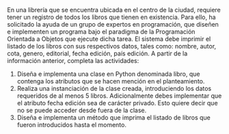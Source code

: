 En una librería que se encuentra ubicada en el centro de la ciudad, 
requiere tener un registro de todos los libros que tienen en existencia. 
Para ello, ha solicitado la ayuda de un grupo de expertos en programación, 
que diseñen e implementen un programa bajo el paradigma de la Programación Orientada a Objetos 
que ejecute dicha tarea. El sistema debe imprimir el listado de los libros 
con sus respectivos datos, tales como: nombre, autor, cota, genero, editorial, 
fecha edición, país edición.
A partir de la información anterior, completa las actividades:
1. Diseña e implementa una clase en Python denominada libro, que contenga los atributos que se hacen mención en el planteamiento.
2. Realiza una instanciación de la clase creada, introduciendo los datos requeridos de al menos 5 libros. Adicionalmente debes implementar que el atributo fecha edición sea de carácter privado. Esto quiere decir que no se puede acceder desde fuera de la clase.
3. Diseña e implementa un método que imprima el listado de libros que fueron introducidos hasta el momento.
